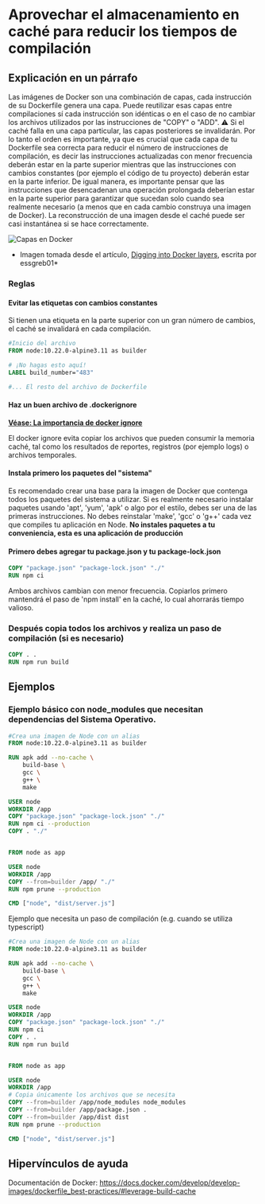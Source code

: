 # Aprovechar el almacenamiento en caché para reducir los tiempos de compilación

## Explicación en un párrafo

Las imágenes de Docker son una combinación de capas, cada instrucción de su Dockerfile genera una capa. Puede reutilizar esas capas entre compilaciones sí cada instrucción son idénticas o en el caso de no cambiar los archivos utilizados por las instrucciones de "COPY" o "ADD". ⚠️ Si el caché falla en una capa particular, las capas posteriores se invalidarán. Por lo tanto el orden es importante, ya que es crucial que cada capa de tu Dockerfile sea correcta para reducir el número de instrucciones de compilación, es decir las instrucciones actualizadas con menor frecuencia deberán estar en la parte superior mientras que las instrucciones con cambios constantes (por ejemplo el código de tu proyecto) deberán estar en la parte inferior. De igual manera, es importante pensar que las instrucciones que desencadenan una operación prolongada deberían estar en la parte superior para garantizar que sucedan solo cuando sea realmente necesario (a menos que en cada cambio construya una imagen de Docker). La reconstrucción de una imagen desde el caché puede ser casi instantánea si se hace correctamente. 

![Capas en Docker](../../assets/images/docker_layers_schema.png)

* Imagen tomada desde el artículo, [Digging into Docker layers](https://medium.com/@jessgreb01/digging-into-docker-layers-c22f948ed612), escrita por essgreb01*

### Reglas

#### Evitar las etiquetas con cambios constantes

Si tienen una etiqueta en la parte superior con un gran número de cambios, el caché se invalidará en cada compilación.

```Dockerfile
#Inicio del archivo
FROM node:10.22.0-alpine3.11 as builder

# ¡No hagas esto aquí!
LABEL build_number="483"

#... El resto del archivo de Dockerfile
```

#### Haz un buen archivo de .dockerignore 

[**Véase: La importancia de docker ignore**](./docker-ignore.spanish.md)

El docker ignore evita copiar los archivos que pueden consumir la memoria caché, tal como los resultados de reportes, registros (por ejemplo logs) o archivos temporales.

#### Instala primero los paquetes del "sistema"

Es recomendado crear una base para la imagen de Docker que contenga todos los paquetes del sistema a utilizar. Si es realmente necesario instalar paquetes usando 'apt', 'yum', 'apk' o algo por el estilo, debes ser una de las primeras instrucciones. No debes reinstalar 'make', 'gcc' o 'g++' cada vez que compiles tu aplicación en Node.
**No instales paquetes a tu conveniencia, esta es una aplicación de producción**

#### Primero debes agregar tu package.json y tu package-lock.json

```Dockerfile
COPY "package.json" "package-lock.json" "./"
RUN npm ci
```

Ambos archivos cambian con menor frecuencia. Copiarlos primero mantendrá el paso de 'npm install' en la caché, lo cual ahorrarás tiempo valioso.
 
### Después copia todos los archivos y realiza un paso de compilación (si es necesario)

```Dockerfile
COPY . .
RUN npm run build
```

## Ejemplos

### Ejemplo básico con node_modules que necesitan dependencias del Sistema Operativo.
```Dockerfile
#Crea una imagen de Node con un alias
FROM node:10.22.0-alpine3.11 as builder

RUN apk add --no-cache \
    build-base \
    gcc \
    g++ \
    make

USER node
WORKDIR /app
COPY "package.json" "package-lock.json" "./"
RUN npm ci --production
COPY . "./"


FROM node as app

USER node
WORKDIR /app
COPY --from=builder /app/ "./"
RUN npm prune --production

CMD ["node", "dist/server.js"]
```


Ejemplo que necesita un paso de compilación (e.g. cuando se utiliza typescript)
```Dockerfile
#Crea una imagen de Node con un alias
FROM node:10.22.0-alpine3.11 as builder

RUN apk add --no-cache \
    build-base \
    gcc \
    g++ \
    make

USER node
WORKDIR /app
COPY "package.json" "package-lock.json" "./"
RUN npm ci
COPY . .
RUN npm run build


FROM node as app

USER node
WORKDIR /app
# Copia únicamente los archivos que se necesita
COPY --from=builder /app/node_modules node_modules
COPY --from=builder /app/package.json .
COPY --from=builder /app/dist dist
RUN npm prune --production

CMD ["node", "dist/server.js"]
```

## Hipervínculos de ayuda

Documentación de Docker: https://docs.docker.com/develop/develop-images/dockerfile_best-practices/#leverage-build-cache
